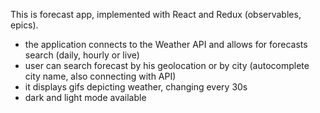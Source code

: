 This is forecast app, implemented with React and Redux (observables, epics).

* the application connects to the Weather API and allows for forecasts search (daily, hourly or live)
* user can search forecast by his geolocation or by city (autocomplete city name, also connecting with API)
* it displays gifs depicting weather, changing every 30s
* dark and light mode available

